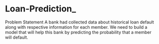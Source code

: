 # Loan-Prediction_
Problem Statement A bank had collected data about historical loan default along with respective information for each member. We need to build a model that will help this bank by predicting the probability that a member will default.

